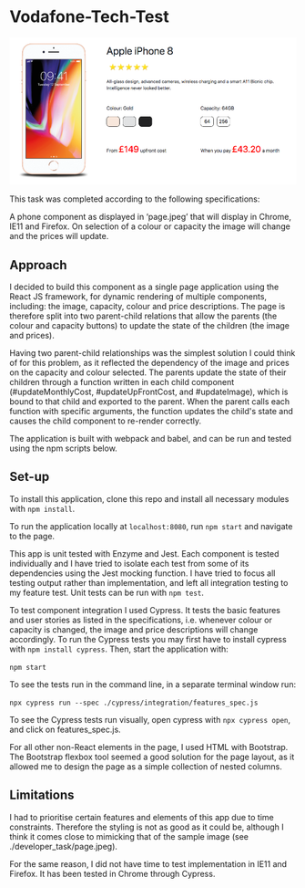 # Vodafone-Tech-Test

![Screenshot](Screenshot.38.57.png)

This task was completed according to the following specifications:

A phone component as displayed in ‘page.jpeg’ that will display in Chrome, IE11 and Firefox. On selection of a colour or capacity the image will change and the prices will update.

## Approach

I decided to build this component as a single page application using the React JS framework, for dynamic rendering of multiple components, including: the image, capacity, colour and price descriptions. The page is therefore split into two parent-child relations that allow the parents (the colour and capacity buttons) to update the state of the children (the image and prices).

Having two parent-child relationships was the simplest solution I could think of for this problem, as it reflected the dependency of the image and prices on the capacity and colour selected. The parents update the state of their children through a function written in each child component (#updateMonthlyCost, #updateUpFrontCost, and #updateImage), which is bound to that child and exported to the parent. When the parent calls each function with specific arguments, the function updates the child's state and causes the child component to re-render correctly.

The application is built with webpack and babel, and can be run and tested using the npm scripts below.

## Set-up

To install this application, clone this repo and install all necessary modules with `npm install`.

To run the application locally at `localhost:8080`, run `npm start` and navigate to the page.

This app is unit tested with Enzyme and Jest. Each component is tested individually and I have tried to isolate each test from some of its dependencies using the Jest mocking function. I have tried to focus all testing output rather than implementation, and left all integration testing to my feature test. Unit tests can be run with `npm test`.

To test component integration I used Cypress. It tests the basic features and user stories as listed in the specifications, i.e. whenever colour or capacity is changed, the image and price descriptions will change accordingly. To run the Cypress tests you may first have to install cypress with `npm install cypress`. Then, start the application with:

`npm start`

To see the tests run in the command line, in a separate terminal window run:

`npx cypress run --spec ./cypress/integration/features_spec.js`

To see the Cypress tests run visually, open cypress with `npx cypress open`, and click on features_spec.js.

For all other non-React elements in the page, I used HTML with Bootstrap. The Bootstrap flexbox tool seemed a good solution for the page layout, as it allowed me to design the page as a simple collection of nested columns.

## Limitations

I had to prioritise certain features and elements of this app due to time constraints. Therefore the styling is not as good as it could be, although I think it comes close to mimicking that of the sample image (see ./developer_task/page.jpeg).

For the same reason, I did not have time to test implementation in IE11 and Firefox. It has been tested in Chrome through Cypress.
